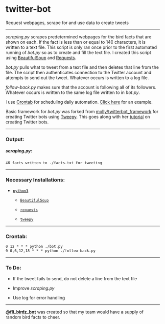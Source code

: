 # twitter-bot

Request webpages, scrape for and use data to create tweets

---

<i>scraping.py</i> scrapes predetermined webpages for the bird facts that are shown on each. If the fact is less than or equal to 140 characters, it is written to a text file. This script is only ran once prior to the first automated running of <i>bot.py</i> so as to create and fill the text file. I created this script using [BeautifulSoup](https://www.crummy.com/software/BeautifulSoup/bs4/doc/) and [Requests](http://docs.python-requests.org/en/master/).

<i>bot.py</i> pulls what to tweet from a text file and then deletes that line from the file. The script then authenticates connection to the Twitter account and attempts to send out the tweet. Whatever occurs is written to a log file.

<i>follow-back.py</i> makes sure that the account is following all of its followers. Whatever occurs is written to the same log file written to in <i>bot.py</i>.

I use [Crontab](http://crontab.org/) for scheduling daily automation. [Click here](https://github.com/magarenzo/twitter-bot#crontab) for an example.

Basic framework for *bot.py* was forked from [molly/twitterbot_framework](https://github.com/molly/twitterbot_framework) for creating Twitter bots using [Tweepy](http://www.tweepy.org). This goes along with her [tutorial](http://blog.mollywhite.net/twitter-bots-pt2/) on creating Twitter bots.

---

<h3>Output:</h3>

<h5><i>scraping.py</i>:</h5>

`46 facts written to ./facts.txt for tweeting`

---

<h3>Necessary Installations:</h3>

* [`python3`](https://docs.python.org/3/)

  * [`BeautifulSoup`](https://www.crummy.com/software/BeautifulSoup/bs4/doc/)

  * [`requests`](http://docs.python-requests.org/en/master/)

  * [`tweepy`](http://www.tweepy.org)

---

<h3>Crontab:</h3>

`0 12 * * * python ./bot.py`<br>`0 0,6,12,18 * * * python ./follow-back.py`

---

<h3>To Do:</h3>

* If the tweet fails to send, do not delete a line from the text file

* Improve <i>scraping.py</i>

* Use log for error handling

---

**[@fli_birdz_bot](https://twitter.com/fli_birdz_bot)** was created so that my team would have a supply of random bird facts to cheer.
